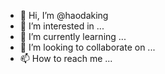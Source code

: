 - 👋 Hi, I’m @haodaking
- 👀 I’m interested in ...
- 🌱 I’m currently learning ...
- 💞️ I’m looking to collaborate on ...
- 📫 How to reach me ...

<!---
haodaking/haodaking is a ✨ special ✨ repository because its `README.md` (this file) appears on your GitHub profile.
You can click the Preview link to take a look at your changes.
--->
